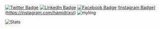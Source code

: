 [![Twitter Badge](https://img.shields.io/twitter/follow/hamidrixvi?style=social)](https://twitter.com/hamidrixvi)
[![LinkedIn Badge](https://img.shields.io/badge/My-LinkedIn-blue)](https://www.linkedin.com/in/hamidrixvi/)
[![Facebook Badge](https://img.shields.io/badge/Facebook-1877F2?style=for-the-badge&logo=facebook&logoColor=white)](https://facebook.com/hamidrixvi/)
[!Instagram Badge](https://img.shields.io/badge/Instagram-E4405F?style=for-the-badge&logo=instagram&logoColor=white)](https://instagram.com/hamidrixvi)
![myImg](IMG_20200712_150741.png)

![Stats](https://github-readme-stats.vercel.app/api?username=syedhamidali&show_icons=true&theme=radical)
